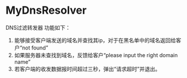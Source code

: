 # MyDnsResolver
DNS过滤转发器 功能如下：
1. 能够接受客户端发送的域名并查找其ip，对于在黑名单中的域名返回给客户“not found”
2. 如果服务器未查找到域名，反馈给客户“please input the right domain name”
3. 若客户端的收发数据报时间超过三秒，弹出“请求超时”并退出。
